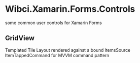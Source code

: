 # Wibci.Xamarin.Forms.Controls
some common user controls for Xamarin Forms

## GridView
Templated Tile Layout rendered against a bound ItemsSource
ItemTappedCommand for MVVM command pattern
